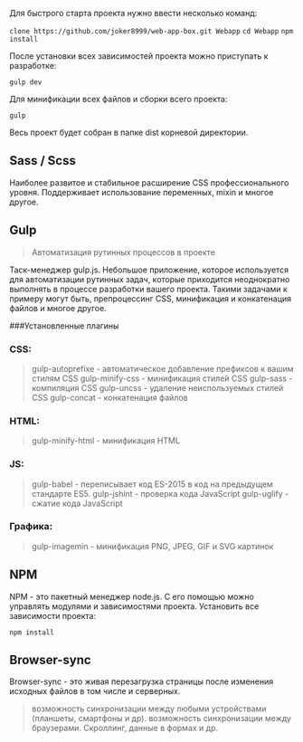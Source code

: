 Для быстрого старта проекта нужно ввести несколько команд:

`clone https://github.com/joker8999/web-app-box.git Webapp`
`cd Webapp`
`npm install`

После установки всех зависимостей проекта можно приступать к разработке:

`gulp dev`

Для минификации всех файлов и сборки всего проекта:

`gulp`

Весь проект будет собран в папке dist корневой директории.

## Sass / Scss

Наиболее развитое и стабильное расширение CSS профессионального уровня. Поддерживает использование переменных, mixin и многое другое.

## Gulp

> Автоматизация рутинных процессов в проекте

Таск-менеджер gulp.js. Небольшое приложение, которое используется для автоматизации рутинных задач, которые приходится неоднократно выполнять в процессе разработки вашего проекта. Такими задачами к примеру могут быть, препроцессинг CSS, минификация и конкатенация файлов и многое другое.

###Установленные плагины

### CSS:
> gulp-autoprefixe - автоматическое добавление префиксов к вашим стилям CSS
> gulp-minify-css - минификация стилей CSS
> gulp-sass - компиляция CSS
> gulp-uncss - удаление неиспользуемых стилей CSS
> gulp-concat - конкатенация файлов
### HTML:
> gulp-minify-html - минификация HTML
### JS:
> gulp-babel - переписывает код ES-2015 в код на предыдущем стандарте ES5.
> gulp-jshint - проверка кода JavaScript
> gulp-uglify - сжатие кода JavaScript
### Графика:
> gulp-imagemin - минификация PNG, JPEG, GIF и SVG картинок


## NPM

NPM - это пакетный менеджер node.js. C его помощью можно управлять модулями и зависимостями проекта.
Установить все зависимости проекта:

`npm install`

## Browser-sync

Browser-sync - это живая перезагрузка страницы после изменения исходных файлов в том числе и серверных.
> возможность синхронизации между любыми устройствами (планшеты, смартфоны и др).
> возможность синхронизации между браузерами. Скроллинг, данные в формах и др.

